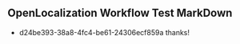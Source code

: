 ## OpenLocalization Workflow Test MarkDown
* d24be393-38a8-4fc4-be61-24306ecf859a thanks!

<!--HONumber=Jul16_HO5-->


